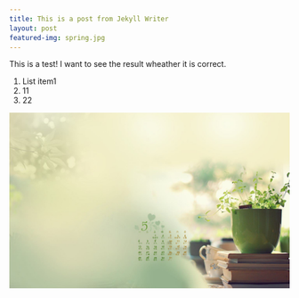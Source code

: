 ```yaml
---
title: This is a post from Jekyll Writer
layout: post
featured-img: spring.jpg
---
```

This is a test!
I want to see the result wheather it is correct.

 1. List item1
 2. 11
 3. 22

![春天到了](./images/spring.jpg)

